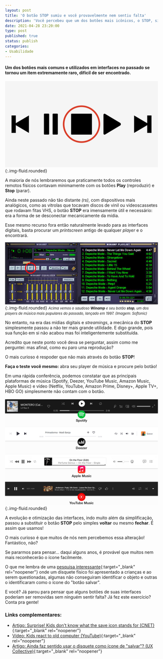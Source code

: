 ```yaml
---
layout: post
title: 'O botão STOP sumiu e você provavelmente nem sentiu falta'
description: 'Você percebeu que um dos botões mais icônicos, o STOP, simplesmente sumiu das interfaces? Publicado por Thiago Nascimento.'
date: 2021-04-28 23:20:00
type: post
published: true
status: publish
categories:
- Usabilidade
---
```


#### Um dos botões mais comuns e utilizados em interfaces no passado se tornou um item extremamente raro, difícil de ser encontrado.

![Conjunto de 5 ícones comumente utilizados em players de música e vídeo: voltar, pausar, stop, play e avançar.](/assets/imgs/botao-stop/botoes-players.jpg){:.img-fluid.rounded}

A maioria de nós lembraremos que praticamente todos os controles remotos físicos contavam minimamente com os botões **Play** (reproduzir) e **Stop** (parar).

Ainda neste passado não tão distante *(rs)*, com dispositivos mais analógicos, como as vitrolas que tocavam discos de vinil ou videoscassetes que rodavam fitas VHS, o botão **STOP** era imensamente útil e necessário: era a forma de se desconectar mecanicamente da mídia.

Esse mesmo recurso fora então naturalmente levado para as interfaces digitais, basta procurar um *printscreen* antigo de qualquer *player* e o encontrará.

![Conjunto de 5 ícones comumente utilizados em players de música e vídeo: voltar, pausar, stop, play e avançar.](/assets/imgs/botao-stop/screenshot-player-winamp.jpg){:.img-fluid.rounded}
*<small>Acima vemos o saudoso **Winamp** e seu botão **stop**, um dos players de música mais populares do passado, lançado em 1997. (Imagem: Softonic)</small>*

No entanto, na era das mídias digitais e *streamings*, a mecânica do **STOP** simplesmente passou a não ter mais grande utilidade. E digo grande, pois sua função em si não acabou mas foi inteligentemente substituída.

Acredito que neste ponto você deva se perguntar, assim como me perguntei: mas afinal, como eu paro uma reprodução?

O mais curioso é respoder que não mais através do botão **STOP**!

**Faça o teste você mesmo:** abra seu player de música e procure pelo botão!

Em uma rápida conferência, podemos constatar que as principais plataformas de música (Spotify, Deezer, YouTube Music, Amazon Music, Apple Music) e vídeo (Netflix, YouTube, Amazon Prime, Disney+, Apple TV+, HBO GO) simplesmente não contam com o botão.

![Conjunto de 5 ícones comumente utilizados em players de música e vídeo: voltar, pausar, stop, play e avançar.](/assets/imgs/botao-stop/interfaces-players.jpg){:.img-fluid.rounded}

A evolução e otimização das interfaces, indo muito além da simplificação, passou a substituir o botão **STOP** pelo simples **voltar** ou mesmo **fechar**. É assim que usamos!

O mais curioso é que muitos de nós nem percebemos essa alteração! Fantástico, não?

Se pararmos para pensar... daqui alguns anos, é provável que muitos nem mais reconhecerão o ícone facilmente.

O que me lembra de uma [pesquisa interessante](https://www.cnet.com/news/surprise-kids-dont-know-what-the-save-icon-stands-for/){:target="_blank" rel="noopener"} onde um disquete físico foi apresentado a crianças e ao serem questionadas, algumas não conseguiram identificar o objeto e outras o identificaram como o ícone do "botão salvar".

E você? Já parou para pensar que alguns botões de suas interfaces poderiam ser removidas sem ninguém sentir falta? Já fez este exercício? Conta pra gente!

### Links complementares:

* [Artigo: Surprise! Kids don't know what the save icon stands for (CNET)](https://www.cnet.com/news/surprise-kids-dont-know-what-the-save-icon-stands-for/){:target="_blank" rel="noopener"}
* [Vídeo: Kids react to old computer (YouTube)](https://www.youtube.com/watch?v=PF7EpEnglgk){:target="_blank" rel="noopener"}
* [Artigo: Ainda faz sentido usar o disquete como ícone de "salvar"? (UX Collective)](https://brasil.uxdesign.cc/ainda-faz-sentido-usar-o-disquete-como-%C3%ADcone-de-salvar-3bd2a735025e){:target="_blank" rel="noopener"}